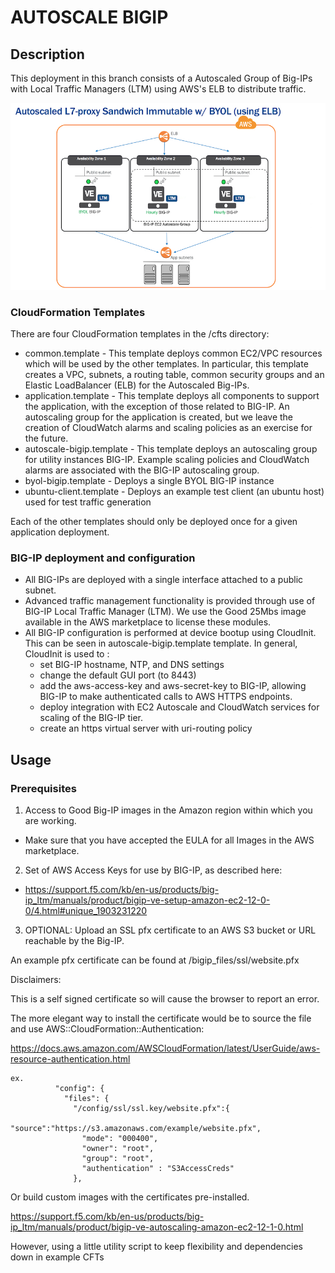 # AUTOSCALE BIGIP

## Description


This deployment in this branch consists of a Autoscaled Group of Big-IPs with Local Traffic Managers (LTM) using AWS's ELB to distribute traffic. 


![Deployment Diagram](docs/pics/L7proxy-sandwich-byol-and-utility-immutable-small.jpg)


### CloudFormation Templates

There are four CloudFormation templates in the /cfts directory:

* common.template - This template deploys common EC2/VPC resources which will be used by the other templates.  In particular, this template creates a VPC, subnets, a routing table, common security groups and an Elastic LoadBalancer (ELB) for the Autoscaled Big-IPs.
* application.template - This template deploys all components to support the application, with the exception of those related to BIG-IP.  An autoscaling group for the application is created, but we leave the creation of CloudWatch alarms and scaling policies as an exercise for the future. 
* autoscale-bigip.template - This template deploys an autoscaling group for utility instances BIG-IP. Example scaling policies and CloudWatch alarms are associated with the BIG-IP autoscaling group.
* byol-bigip.template - Deploys a single BYOL BIG-IP instance
* ubuntu-client.template - Deploys an example test client (an ubuntu host) used for test traffic generation

Each of the other templates should only be deployed once for a given application deployment. 

### BIG-IP deployment and configuration

* All BIG-IPs are deployed with a single interface attached to a public subnet.
* Advanced traffic management functionality is provided through use of BIG-IP Local Traffic Manager (LTM). We use the Good 25Mbs image available in the AWS marketplace to license these modules.
* All BIG-IP configuration is performed at device bootup using CloudInit.  This can be seen in autoscale-bigip.template template. In general, CloudInit is used to :
  * set BIG-IP hostname, NTP, and DNS settings
  * change the default GUI port (to 8443)
  * add the aws-access-key and aws-secret-key to BIG-IP, allowing BIG-IP to make authenticated calls to AWS HTTPS endpoints.   
  * deploy integration with EC2 Autoscale and CloudWatch services for scaling of the BIG-IP tier.
  * create an https virtual server with uri-routing policy

## Usage

### Prerequisites

1) Access to Good Big-IP images in the Amazon region within which you are working.<br>
- Make sure that you have accepted the EULA for all Images in the AWS marketplace.<br>

2) Set of AWS Access Keys for use by BIG-IP, as described here:<br>
- https://support.f5.com/kb/en-us/products/big-ip_ltm/manuals/product/bigip-ve-setup-amazon-ec2-12-0-0/4.html#unique_1903231220<br>

3) OPTIONAL: Upload an SSL pfx certificate to an AWS S3 bucket or URL reachable by the Big-IP.

An example pfx certificate can be found at /bigip_files/ssl/website.pfx

Disclaimers: 

This is a self signed certificate so will cause the browser to report an error.

The more elegant way to install the certificate would be to source the file and use AWS::CloudFormation::Authentication: 
    

https://docs.aws.amazon.com/AWSCloudFormation/latest/UserGuide/aws-resource-authentication.html
```
ex.
          "config": {
            "files": {
              "/config/ssl/ssl.key/website.pfx":{
                "source":"https://s3.amazonaws.com/example/website.pfx",
                "mode": "000400",
                "owner": "root",
                "group": "root",
                "authentication" : "S3AccessCreds"
              },
```

Or build custom images with the certificates pre-installed.

https://support.f5.com/kb/en-us/products/big-ip_ltm/manuals/product/bigip-ve-autoscaling-amazon-ec2-12-1-0.html

However, using a little utility script to keep flexibility and dependencies down in example CFTs


